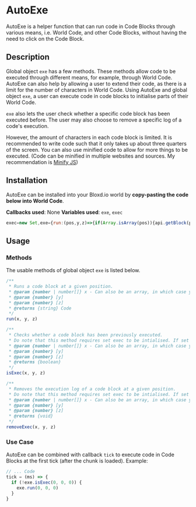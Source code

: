 # AutoExe
AutoExe is a helper function that can run code in Code Blocks through various means, i.e. World Code, and other Code Blocks, without having the need to click on the Code Block.

## Description
Global object `exe` has a few methods. These methods allow code to be executed through different means, for example, through World Code. AutoExe can also help by allowing a user to extend their code, as there is a limit for the number of characters in World Code. Using AutoExe and global object `exe`, a user can execute code in code blocks to initialise parts of their World Code.

`exe` also lets the user check whether a specific code block has been executed before. The user may also choose to remove a specific log of a code's execution.

However, the amount of characters in each code block is limited. It is recommended to write code such that it only takes up about three quarters of the screen. You can also use minified code to allow for more things to be executed. (Code can be minified in multiple websites and sources. My recommendation is [Minify JS](https://minify-js.com "JS Minifier"))

## Installation
AutoExe can be installed into your Bloxd.io world by **copy-pasting the code below into World Code**.

**Callbacks used**: None
**Variables used**: `exe`, `exec`

```js
exec=new Set,exe={run:(pos,y,z)=>{if(Array.isArray(pos)){api.getBlock(pos);let data=api.getBlockData(...pos)?.persisted?.shared?.text;return eval(data),exec.add(JSON.stringify(pos)),data}if("number"==typeof pos&&"number"==typeof y&&"number"==typeof z){api.getBlock(pos,y,z);let data=api.getBlockData(pos,y,z)?.persisted?.shared?.text;return eval(data),exec.add(JSON.stringify([pos,y,z])),data}throw new Error("Invalid arguments inputted. Expected type array, or number for x, y and z")},isExec:(e,r,t)=>{if(Array.isArray(e))return[...exec].includes(JSON.stringify(e));if("number"==typeof e&&"number"==typeof r&&"number"==typeof t)return[...exec].includes(JSON.stringify([e,r,t]));throw new Error("Invalid arguments inputted. Expected type array, or number for x, y and z")},removeExec:(e,r,t)=>{if(Array.isArray(e))exec.delete(JSON.stringify(e));else{if("number"!=typeof e||"number"!=typeof r||"number"!=typeof t)throw new Error("Invalid arguments inputted. Expected type array, or number for x, y and z");exec.delete(JSON.stringify([e,r,t]))}}};
```

## Usage

### Methods
The usable methods of global object `exe` is listed below.
```js
/**
 * Runs a code block at a given position.
 * @param {number | number[]} x - Can also be an array, in which case y and z shouldn't be passed
 * @param {number} [y]
 * @param {number} [z]
 * @returns {string} Code
 */
run(x, y, z)

/**
 * Checks whether a code block has been previously executed.
 * Do note that this method requires set exec to be intialised. If set exec is not initialised or deleted/removed by the user, this method will not work.
 * @param {number | number[]} x - Can also be an array, in which case y and z shouldn't be passed
 * @param {number} [y]
 * @param {number} [z]
 * @returns {boolean}
 */
isExec(x, y, z)

/**
 * Removes the execution log of a code block at a given position.
 * Do note that this method requires set exec to be intialised. If set exec is not initialised or deleted/removed by the user, this method will not work.
 * @param {number | number[]} x - Can also be an array, in which case y and z shouldn't be passed
 * @param {number} [y]
 * @param {number} [z]
 * @returns {void}
 */
removeExec(x, y, z)
```

### Use Case
AutoExe can be combined with callback `tick` to execute code in Code Blocks at the first tick (after the chunk is loaded). Example:
```js
// ... Code
tick = (ms) => {
  if (!exe.isExec(0, 0, 0)) {
    exe.run(0, 0, 0)
  }
}
```
